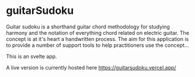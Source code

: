 # guitarSudoku

Guitar sudoku is a shorthand guitar chord methodology for studying harmony and the notation of everything chord related on electric guitar.
The concept is at it's heart a handwritten process. The aim for this application is to provide a number of support tools to help practitioners use the concept...


This is an svelte app.

A live version is currently hosted here https://guitarsudoku.vercel.app/
